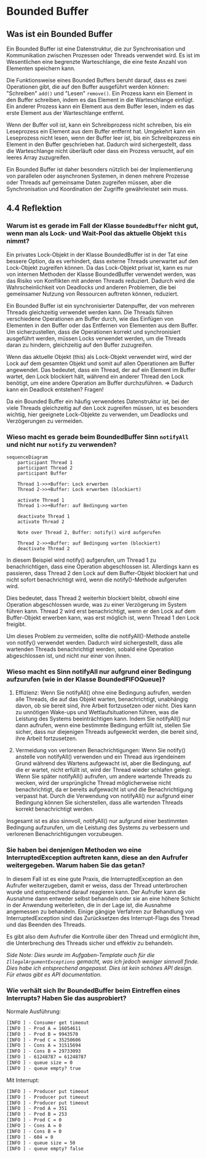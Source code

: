 # Bounded Buffer

## Was ist ein Bounded Buffer

Ein Bounded Buffer ist eine Datenstruktur, die zur Synchronisation und Kommunikation zwischen Prozessen oder Threads verwendet wird. Es ist im Wesentlichen eine begrenzte Warteschlange, die eine feste Anzahl von Elementen speichern kann.

Die Funktionsweise eines Bounded Buffers beruht darauf, dass es zwei Operationen gibt, die auf den Buffer ausgeführt werden können: "Schreiben" `add()` und "Lesen" `remove()`. Ein Prozess kann ein Element in den Buffer schreiben, indem es das Element in die Warteschlange einfügt. Ein anderer Prozess kann ein Element aus dem Buffer lesen, indem es das erste Element aus der Warteschlange entfernt.

Wenn der Buffer voll ist, kann ein Schreibprozess nicht schreiben, bis ein Leseprozess ein Element aus dem Buffer entfernt hat. Umgekehrt kann ein Leseprozess nicht lesen, wenn der Buffer leer ist, bis ein Schreibprozess ein Element in den Buffer geschrieben hat. Dadurch wird sichergestellt, dass die Warteschlange nicht überläuft oder dass ein Prozess versucht, auf ein leeres Array zuzugreifen.

Ein Bounded Buffer ist daher besonders nützlich bei der Implementierung von parallelen oder asynchronen Systemen, in denen mehrere Prozesse oder Threads auf gemeinsame Daten zugreifen müssen, aber die Synchronisation und Koordination der Zugriffe gewährleistet sein muss.

## 4.4 Reflektion

### Warum ist es gerade im Fall der Klasse `BoundedBuffer` nicht gut, wenn man als Lock- und Wait-Pool das aktuelle Objekt `this` nimmt?

Ein privates Lock-Objekt in der Klasse BoundedBuffer ist in der Tat eine bessere Option, da es verhindert, dass externe Threads unerwartet auf den Lock-Objekt zugreifen können. Da das Lock-Objekt privat ist, kann es nur von internen Methoden der Klasse BoundedBuffer verwendet werden, was das Risiko von Konflikten mit anderen Threads reduziert. Dadurch wird die Wahrscheinlichkeit von Deadlocks und anderen Problemen, die bei gemeinsamer Nutzung von Ressourcen auftreten können, reduziert.

Ein Bounded Buffer ist ein synchronisierter Datenpuffer, der von mehreren Threads gleichzeitig verwendet werden kann. Die Threads führen verschiedene Operationen am Buffer durch, wie das Einfügen von Elementen in den Buffer oder das Entfernen von Elementen aus dem Buffer. Um sicherzustellen, dass die Operationen korrekt und synchronisiert ausgeführt werden, müssen Locks verwendet werden, um die Threads daran zu hindern, gleichzeitig auf den Buffer zuzugreifen.

Wenn das aktuelle Objekt (this) als Lock-Objekt verwendet wird, wird der Lock auf dem gesamten Objekt und somit auf allen Operationen am Buffer angewendet. Das bedeutet, dass ein Thread, der auf ein Element im Buffer wartet, den Lock blockiert hält, während ein anderer Thread den Lock benötigt, um eine andere Operation am Buffer durchzuführen. => Dadurch kann ein Deadlock entstehen? Fragen!

Da ein Bounded Buffer ein häufig verwendetes Datenstruktur ist, bei der viele Threads gleichzeitig auf den Lock zugreifen müssen, ist es besonders wichtig, hier geeignete Lock-Objekte zu verwenden, um Deadlocks und Verzögerungen zu vermeiden.

### Wieso macht es gerade beim BoundedBuffer Sinn `notifyAll` und nicht nur `notify` zu verwenden?

```mermaid
sequenceDiagram
    participant Thread 1
    participant Thread 2
    participant Buffer
    
    Thread 1->>+Buffer: Lock erwerben
    Thread 2->>+Buffer: Lock erwerben (blockiert)
    
    activate Thread 1
    Thread 1->>+Buffer: auf Bedingung warten
    
    deactivate Thread 1
    activate Thread 2
    
    Note over Thread 2, Buffer: notify() wird aufgerufen
    
    Thread 2->>+Buffer: auf Bedingung warten (blockiert)
    deactivate Thread 2
```

In diesem Beispiel wird notify() aufgerufen, um Thread 1 zu benachrichtigen, dass eine Operation abgeschlossen ist. Allerdings kann es passieren, dass Thread 2 den Lock auf dem Buffer-Objekt blockiert hat und nicht sofort benachrichtigt wird, wenn die notify()-Methode aufgerufen wird.

Dies bedeutet, dass Thread 2 weiterhin blockiert bleibt, obwohl eine Operation abgeschlossen wurde, was zu einer Verzögerung im System führen kann. Thread 2 wird erst benachrichtigt, wenn er den Lock auf dem Buffer-Objekt erwerben kann, was erst möglich ist, wenn Thread 1 den Lock freigibt.

Um dieses Problem zu vermeiden, sollte die notifyAll()-Methode anstelle von notify() verwendet werden. Dadurch wird sichergestellt, dass alle wartenden Threads benachrichtigt werden, sobald eine Operation abgeschlossen ist, und nicht nur einer von ihnen.

### Wieso macht es Sinn notifyAll nur aufgrund einer Bedingung aufzurufen (wie in der Klasse BoundedFIFOQueue)?

1. Effizienz: Wenn Sie notifyAll() ohne eine Bedingung aufrufen, werden alle Threads, die auf das Objekt warten, benachrichtigt, unabhängig davon, ob sie bereit sind, ihre Arbeit fortzusetzen oder nicht. Dies kann zu unnötigen Wake-ups und Wettlaufsituationen führen, was die Leistung des Systems beeinträchtigen kann. Indem Sie notifyAll() nur dann aufrufen, wenn eine bestimmte Bedingung erfüllt ist, stellen Sie sicher, dass nur diejenigen Threads aufgeweckt werden, die bereit sind, ihre Arbeit fortzusetzen.

2. Vermeidung von verlorenen Benachrichtigungen: Wenn Sie notify() anstelle von notifyAll() verwenden und ein Thread aus irgendeinem Grund während des Wartens aufgewacht ist, aber die Bedingung, auf die er wartet, nicht erfüllt ist, wird der Thread wieder schlafen gelegt. Wenn Sie später notifyAll() aufrufen, um andere wartende Threads zu wecken, wird der ursprüngliche Thread möglicherweise nicht benachrichtigt, da er bereits aufgewacht ist und die Benachrichtigung verpasst hat. Durch die Verwendung von notifyAll() nur aufgrund einer Bedingung können Sie sicherstellen, dass alle wartenden Threads korrekt benachrichtigt werden.

Insgesamt ist es also sinnvoll, notifyAll() nur aufgrund einer bestimmten Bedingung aufzurufen, um die Leistung des Systems zu verbessern und verlorenen Benachrichtigungen vorzubeugen.

### Sie haben bei denjenigen Methoden wo eine InterruptedException auftreten kann, diese an den Aufrufer weitergegeben. Warum haben Sie das getan?

In diesem Fall ist es eine gute Praxis, die InterruptedException an den Aufrufer weiterzugeben, damit er weiss, dass der Thread unterbrochen wurde und entsprechend darauf reagieren kann. Der Aufrufer kann die Ausnahme dann entweder selbst behandeln oder sie an eine höhere Schicht in der Anwendung weiterleiten, die in der Lage ist, die Ausnahme angemessen zu behandeln. Einige gängige Verfahren zur Behandlung von InterruptedException sind das Zurücksetzen des Interrupt-Flags des Thread und das Beenden des Threads.

Es gibt also dem Aufrufer die Kontrolle über den Thread und ermöglicht ihm, die Unterbrechung des Threads sicher und effektiv zu behandeln.

_Side Note: Dies wurde im Aufgaben-Template auch für die `IllegalArgumentExceptions` gemacht, was ich jedoch weniger sinnvoll finde. Dies habe ich entsprechend angepasst. Dies ist kein schönes API design. Für etwas gibt es API documentation._

### Wie verhält sich Ihr BoundedBuffer beim Eintreffen eines Interrupts? Haben Sie das ausprobiert?

Normale Ausführung:

```bat
[INFO ] - Consumer get timeout
[INFO ] - Prod A = 16054611
[INFO ] - Prod B = 9943570
[INFO ] - Prod C = 35250606
[INFO ] - Cons A = 31515694
[INFO ] - Cons B = 29733093
[INFO ] - 61248787 = 61248787
[INFO ] - queue size = 0
[INFO ] - queue empty? true
```

Mit Interrupt:

```bat
[INFO ] - Producer put timeout
[INFO ] - Producer put timeout
[INFO ] - Producer put timeout
[INFO ] - Prod A = 351
[INFO ] - Prod B = 253
[INFO ] - Prod C = 0
[INFO ] - Cons A = 0
[INFO ] - Cons B = 0
[INFO ] - 604 = 0
[INFO ] - queue size = 50
[INFO ] - queue empty? false
```
